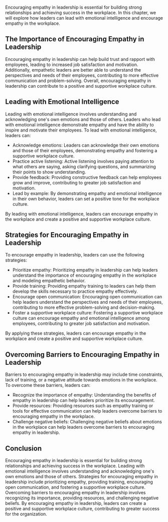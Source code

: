 
Encouraging empathy in leadership is essential for building strong relationships and achieving success in the workplace. In this chapter, we will explore how leaders can lead with emotional intelligence and encourage empathy in the workplace.

The Importance of Encouraging Empathy in Leadership
---------------------------------------------------

Encouraging empathy in leadership can help build trust and rapport with employees, leading to increased job satisfaction and motivation. Additionally, empathetic leaders are better able to understand the perspectives and needs of their employees, contributing to more effective communication and problem-solving. Overall, encouraging empathy in leadership can contribute to a positive and supportive workplace culture.

Leading with Emotional Intelligence
-----------------------------------

Leading with emotional intelligence involves understanding and acknowledging one's own emotions and those of others. Leaders who lead with emotional intelligence demonstrate empathy and have the ability to inspire and motivate their employees. To lead with emotional intelligence, leaders can:

* Acknowledge emotions: Leaders can acknowledge their own emotions and those of their employees, demonstrating empathy and fostering a supportive workplace culture.
* Practice active listening: Active listening involves paying attention to what others are saying, asking clarifying questions, and summarizing their points to show understanding.
* Provide feedback: Providing constructive feedback can help employees grow and improve, contributing to greater job satisfaction and motivation.
* Lead by example: By demonstrating empathy and emotional intelligence in their own behavior, leaders can set a positive tone for the workplace culture.

By leading with emotional intelligence, leaders can encourage empathy in the workplace and create a positive and supportive workplace culture.

Strategies for Encouraging Empathy in Leadership
------------------------------------------------

To encourage empathy in leadership, leaders can use the following strategies:

* Prioritize empathy: Prioritizing empathy in leadership can help leaders understand the importance of encouraging empathy in the workplace and modeling empathetic behavior.
* Provide training: Providing empathy training to leaders can help them develop the skills necessary to practice empathy effectively.
* Encourage open communication: Encouraging open communication can help leaders understand the perspectives and needs of their employees, contributing to more effective problem-solving and decision-making.
* Foster a supportive workplace culture: Fostering a supportive workplace culture can encourage empathy and emotional intelligence among employees, contributing to greater job satisfaction and motivation.

By applying these strategies, leaders can encourage empathy in the workplace and create a positive and supportive workplace culture.

Overcoming Barriers to Encouraging Empathy in Leadership
--------------------------------------------------------

Barriers to encouraging empathy in leadership may include time constraints, lack of training, or a negative attitude towards emotions in the workplace. To overcome these barriers, leaders can:

* Recognize the importance of empathy: Understanding the benefits of empathy in leadership can help leaders prioritize its encouragement.
* Provide resources: Providing resources such as empathy training or tools for effective communication can help leaders overcome barriers to encouraging empathy in the workplace.
* Challenge negative beliefs: Challenging negative beliefs about emotions in the workplace can help leaders overcome barriers to encouraging empathy in leadership.

Conclusion
----------

Encouraging empathy in leadership is essential for building strong relationships and achieving success in the workplace. Leading with emotional intelligence involves understanding and acknowledging one's own emotions and those of others. Strategies for encouraging empathy in leadership include prioritizing empathy, providing training, encouraging open communication, and fostering a supportive workplace culture. Overcoming barriers to encouraging empathy in leadership involves recognizing its importance, providing resources, and challenging negative beliefs. By encouraging empathy in leadership, leaders can create a positive and supportive workplace culture, contributing to greater success for the organization.
